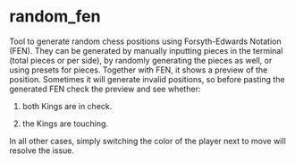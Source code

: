 # random_fen
Tool to generate random chess positions using Forsyth-Edwards Notation (FEN). They can be generated by manually inputting pieces in the terminal (total pieces or per side), by randomly generating the pieces as well, or using presets for pieces.
Together with FEN, it shows a preview of the position. Sometimes it will generate invalid positions, so before pasting the generated FEN check the preview and see whether:

1. both Kings are in check.

2. the Kings are touching.

In all other cases, simply switching the color of the player next to move will resolve the issue.
